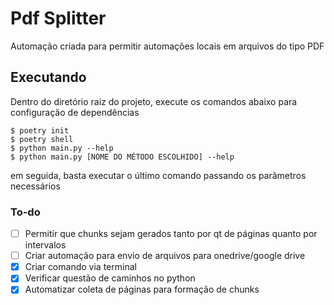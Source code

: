 # Pdf Splitter

Automação criada para permitir automações locais em arquivos do tipo PDF

## Executando

Dentro do diretório raiz do projeto, execute os comandos abaixo para configuração de dependências

```shell
$ poetry init
$ poetry shell
$ python main.py --help
$ python main.py [NOME DO MÉTODO ESCOLHIDO] --help
```

em seguida, basta executar o último comando passando os parâmetros necessários

### To-do

- [ ] Permitir que chunks sejam gerados tanto por qt de páginas quanto por intervalos
- [ ] Criar automação para envio de arquivos para onedrive/google drive
- [x] Criar comando via terminal
- [x] Verificar questão de caminhos no python
- [x] Automatizar coleta de páginas para formação de chunks
